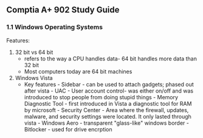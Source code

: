 ## Comptia A+ 902 Study Guide

### 1.1 Windows Operating Systems 

Features: 
 1. 32 bit vs 64 bit 
    - refers to the way a CPU handles data- 64 bit handles more data than 32 bit
    - Most computers today are 64 bit machines
 2. Windows Vista  
       * Key features
               - Sidebar - can be used to attach gadgets; phased out after vista
               - UAC - User account control- was either on/off and was introduced to stop people from doing stupid things
               - Memory Diagnostic Tool - first introduced in Vista a diagnostic tool for RAM by microsoft
               - Security Center - Area where the firewall, updates, malware, and security settings were located. It only lasted through vista
               - Windows Aero - transparent "glass-like" windows border
               - Bitlocker - used for drive encrption 
 
